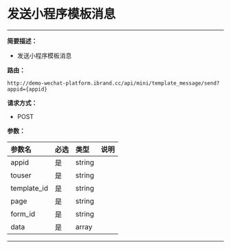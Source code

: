 
# 发送小程序模板消息
 ****

**简要描述：**


- 发送小程序模板消息


**路由：**

```
http://demo-wechat-platform.ibrand.cc/api/mini/template_message/send?appid={appid}

```
**请求方式：**
- POST

**参数：**

|参数名|必选|类型|说明|
|:----    |:---|:----- |-----   |
|appid |是  |string |  |
|touser |是  |string |  |
|template_id |是  |string |  |
|page |是  |string |  |
|form_id |是  |string |  |
|data |是  |array |  |
 ****



